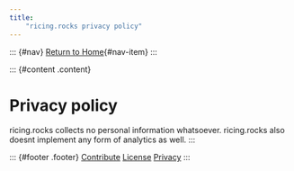 ```yaml
---
title:
	"ricing.rocks privacy policy"
---
```


::: {#nav}
[Return to Home](index.html){#nav-item}
:::

<!-- This contains all written content for an article and generally nothing
should stray outside this area -->
::: {#content .content}

# Privacy policy

ricing.rocks collects no personal information whatsoever.
ricing.rocks also doesnt implement any form of analytics as well.
:::

::: {#footer .footer}
[Contribute](https://github.com/theory-of-everything/ricing-rocks)
[License](https://www.gnu.org/licenses/agpl-3.0.txt)
[Privacy](privacy.html)
:::

<!-- # vim: fdm=marker:filetype=markdown:ts=4:shiftwidth=4:expandtab! -->

